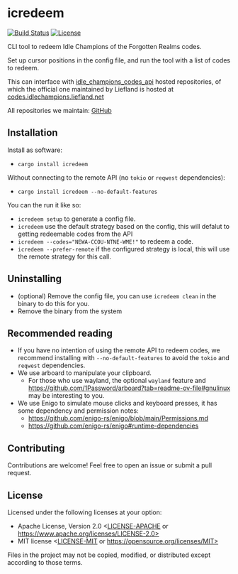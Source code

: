 # icredeem

[![Build Status](https://github.com/liefland/idle_champions_redeemer/actions/workflows/rust.yml/badge.svg)](https://github.com/liefland/idle_champions_redeemer/actions)
[![License](https://img.shields.io/badge/license-MIT%2FApache--2.0-blue.svg)](README#license)

CLI tool to redeem Idle Champions of the Forgotten Realms codes.

Set up cursor positions in the config file, and run the tool with a list of codes to redeem.

This can interface with [idle_champions_codes_api](https://github.com/Liefland/idle_champions_codes_api) hosted repositories, of which
the official one maintained by Liefland is hosted at [codes.idlechampions.liefland.net](https://codes.idlechampions.liefland.net/)

All repositories we maintain: [GitHub](https://github.com/Liefland?q=idle_champions)

## Installation

Install as software:
- `cargo install icredeem`

Without connecting to the remote API (no `tokio` or `reqwest` dependencies):
- `cargo install icredeem --no-default-features`

You can the run it like so: 
- `icredeem setup` to generate a config file.
- `icredeem` use the default strategy based on the config, this will defalut to getting redeemable codes from the API
- `icredeem --codes="NEWA-CCOU-NTNE-WME!"` to redeem a code.
- `icredeem --prefer-remote` if the configured strategy is local, this will use the remote strategy for this call.

## Uninstalling

- (optional) Remove the config file, you can use `icredeem clean` in the binary to do this for you.
- Remove the binary from the system

## Recommended reading

- If you have no intention of using the remote API to redeem codes, 
  we recommend installing with `--no-default-features` to avoid the `tokio` and `reqwest` dependencies.
- We use arboard to manipulate your clipboard.
  - For those who use wayland, the optional `wayland` feature and https://github.com/1Password/arboard?tab=readme-ov-file#gnulinux may be interesting to you. 
- We use Enigo to simulate mouse clicks and keyboard presses, it has some dependency and permission notes:
  - https://github.com/enigo-rs/enigo/blob/main/Permissions.md
  - https://github.com/enigo-rs/enigo#runtime-dependencies

## Contributing

Contributions are welcome! Feel free to open an issue or submit a pull request.

## License

Licensed under the following licenses at your option:

- Apache License, Version 2.0 <[LICENSE-APACHE](LICENSE-APACHE) or https://www.apache.org/licenses/LICENSE-2.0>
- MIT license <[LICENSE-MIT](LICENSE-MIT) or https://opensource.org/licenses/MIT>

Files in the project may not be copied, modified, or distributed except according to those terms.
